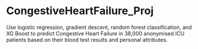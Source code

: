 # CongestiveHeartFailure_Proj
Use logistic regression, gradient descent, random forest classification, and XG Boost to predict Congestive Heart Failure in 38,000 anonymised ICU patients based on their blood test results and personal attributes.
